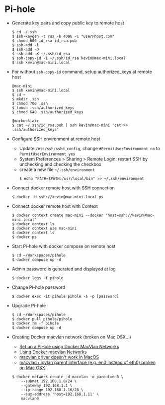 
# Pi-hole

* Generate key pairs and copy public key to remote host
    ```shell
    $ cd ~/.ssh
    $ ssh-keygen -t rsa -b 4096 -C "user@host.com"
    $ chmod 600 id_rsa id_rsa.pub
    $ ssh-add -l
    $ ssh-add -D
    $ ssh-add -K ~/.ssh/id_rsa
    $ ssh-copy-id -i ~/.ssh/id_rsa kevin@mac-mini.local
    $ ssh kevin@mac-mini.local
    ```

* For without `ssh-copy-id` command, setup authorized_keys at remote host
    ```shell
    @mac-mini
    $ ssh kevin@mac-mini.local
    $ cd ~
    $ mkdir .ssh
    $ chmod 700 .ssh
    $ touch .ssh/authorized_keys
    $ chmod 640 .ssh/authorized_keys

    @macbook-air
    $ cat ~/.ssh/id_rsa.pub | ssh kevin@mac-mini 'cat >> .ssh/authorized_keys'
    ```

* Configure SSH environment at remote host
    - Update `/etc/ssh/sshd_config`, change `#PermitUserEnvironment no` to `PermitUserEnvironment yes`
    - System Preferences > Sharing > Remote Login: restart SSH by unchecking and checking the checkbox
    - create a new file `~/.ssh/environment`
        ```shell
        $ echo "PATH=$PATH:/usr/local/bin" >> ~/.ssh/environment
        ```

* Connect docker remote host with SSH connection
    ```shell
    $ docker -H ssh://kevin@mac-mini.local ps
    ```

* Connect docker remote host with Context
    ```shell
    $ docker context create mac-mini --docker "host=ssh://kevin@mac-mini.local"
    $ docker context ls
    $ docker context use mac-mini
    $ docker context ls
    $ docker ps
    ```

* Start Pi-hole with docker compose on remote host
    ```shell
    $ cd ~/Workspaces/pihole
    $ docker compose up -d
    ```

* Admin password is generated and displayed at log
    ```shell
    $ docker logs -f pihole
    ```

* Change Pi-hole password
    ```shell
    $ docker exec -it pihole pihole -a -p [password]
    ```

* Upgrade Pi-hole
    ```shell
    $ cd ~/Workspaces/pihole
    $ docker pull pihole/pihole
    $ docker rm -f pihole
    $ docker compose up -d
    ```

* Creating Docker macvlan network (broken on Mac OSX...)
    - [Set up a PiHole using Docker MacVlan Networks](https://blog.ivansmirnov.name/set-up-pihole-using-docker-macvlan-network/)
    - [Using Docker macvlan Networks](https://blog.oddbit.com/post/2018-03-12-using-docker-macvlan-networks/)
    - [macvlan driver doesn't work in MacOS](https://github.com/docker/for-mac/issues/3926)
    - [macvlan / ipvlan parent interface (e.g. en0 instead of eth0) broken on Mac OSX](https://github.com/moby/libnetwork/issues/2614)
    ```shell
    $ docker network create -d macvlan -o parent=en0 \
        --subnet 192.168.1.0/24 \
        --gateway 192.168.1.1 \
        --ip-range 192.168.1.10/28 \
        --aux-address 'host=192.168.1.11' \
        macvlan0
    ```
